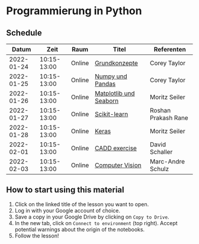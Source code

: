 # Programmierung in Python

## Schedule

| Datum      | Zeit        | Raum   | Titel                       | Referenten             |
| ---------- | ----------- | ------ | --------------------------- | ---------------------- |
| 2022-01-24 | 10:15-13:00 | Online | [Grundkonzepte][1]          | Corey Taylor           |
| 2022-01-25 | 10:15-13:00 | Online | [Numpy und Pandas][2]       | Corey Taylor           |
| 2022-01-26 | 10:15-13:00 | Online | [Matplotlib und Seaborn][3] | Moritz Seiler          |
| 2022-01-27 | 10:15-13:00 | Online | [Scikit-learn][4]           | Roshan Prakash Rane    |
| 2022-01-28 | 10:15-13:00 | Online | [Keras][5]                  | Moritz Seiler          |
| 2022-02-01 | 10:15-13:00 | Online | [CADD exercise][6]          | David Schaller         |
| 2022-02-03 | 10:15-13:00 | Online | [Computer Vision][7]        | Marc-Andre Schulz      |

<!-- TODO: Update branch name to tagged release -->

[1]: https://colab.research.google.com/github/volkamerlab/ai_in_medicine/blob/master/week1_session1_grundkonzepte.ipynb
[2]: https://colab.research.google.com/github/volkamerlab/ai_in_medicine/blob/master/week1_session2_numpy_pandas.ipynb
[3]: https://colab.research.google.com/github/volkamerlab/ai_in_medicine/blob/master/week1_session3_matplotlib.ipynb
[4]: https://colab.research.google.com/github/volkamerlab/ai_in_medicine/blob/master/week1_session4_intro_to_ml_and_scikit_learn.ipynb
[5]: https://colab.research.google.com/github/volkamerlab/ai_in_medicine/blob/master/week1_session5_deep_learning.ipynb
[6]: https://colab.research.google.com/github/volkamerlab/ai_in_medicine/blob/master/week2_session1_cadd_exercise.ipynb
[7]: https://colab.research.google.com/github/volkamerlab/ai_in_medicine/blob/master/week2_session2_images_MRI_dl.ipynb

## How to start using this material

1. Click on the linked title of the lesson you want to open.
2. Log in with your Google account of choice.
3. Save a copy in your Google Drive by clicking on `Copy to Drive`.
4. In the new tab, click on `Connect to environment` (top right). Accept potential warnings about the origin of the notebooks.
5. Follow the lesson!
